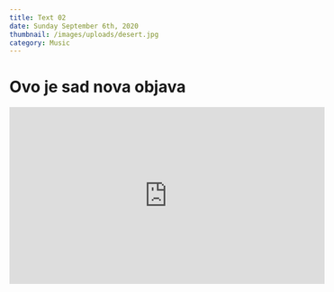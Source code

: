 ```yaml
---
title: Text 02
date: Sunday September 6th, 2020
thumbnail: /images/uploads/desert.jpg
category: Music
---
```

# Ovo je sad nova objava

<iframe width="560" height="315" src="https://www.youtube.com/embed/Zy4KtD98S2c" frameborder="0" allow="accelerometer; autoplay; encrypted-media; gyroscope; picture-in-picture" allowfullscreen></iframe>